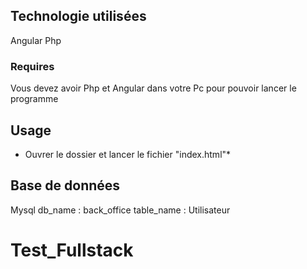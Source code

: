 ## Technologie utilisées

Angular 
Php

### Requires
Vous devez avoir Php et Angular dans votre Pc pour pouvoir lancer le programme


## Usage

- Ouvrer le dossier et lancer le fichier "index.html"*

## Base de données 
Mysql
db_name : back_office
table_name : Utilisateur

# Test_Fullstack
